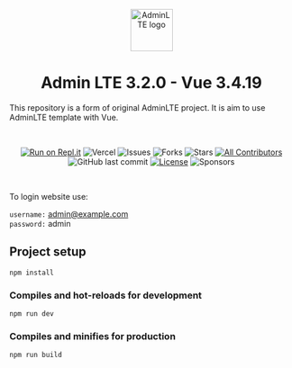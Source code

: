 <p align="center" style="margin-bottom: 32px">
  <a href="https://erdkse.com" >
    <img src="https://raw.githubusercontent.com/erdkse/adminlte-3-vue/main/srcassets/img/logo.png" alt="AdminLTE logo" width="75" height="75">
  </a>
</p>

<h1 align="center">Admin LTE 3.2.0 - Vue 3.4.19</h1>

<p>
  This repository is a form of original AdminLTE project. It is aim to use AdminLTE template with Vue.
</p>
<br>

<span align="center">

[![Run on Repl.it](https://repl.it/badge/github/erdkse/adminlte-3-vue)](https://repl.it/github/erdkse/adminlte-3-vue)
![Vercel](https://img.shields.io/github/deployments/erdkse/adminlte-3-vue/production.svg?logo=vercel&label=vercel)
![Issues](https://img.shields.io/github/issues/erdkse/adminlte-3-vue)
![Forks](https://img.shields.io/github/forks/erdkse/adminlte-3-vue)
![Stars](https://img.shields.io/github/stars/erdkse/adminlte-3-vue)
[![All Contributors](https://img.shields.io/badge/all_contributors-1-orange.svg?style=flat-square)](#contributors-)
![GitHub last commit](https://img.shields.io/github/last-commit/erdkse/adminlte-3-vue.svg)
[![License](https://img.shields.io/github/license/erdkse/adminlte-3-vue.svg)](LICENSE)
![Sponsors](https://img.shields.io/github/sponsors/erdkse.svg)

</span>

<br>

To login website use:

`username:` admin@example.com<br />
`password:` admin<br />

## Project setup

```
npm install
```

### Compiles and hot-reloads for development

```
npm run dev
```

### Compiles and minifies for production

```
npm run build
```
